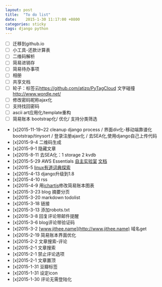 ```yaml
---
layout: post
title:  "To do list"
date:    2015-1-30 11:17:00 +0800
categories: sticky
tags: django python
---
```

* [ ] 迁移到github.io
* [ ] 小工具-还款计算表
* [ ] 二维码解析
* [ ] 简易进销存
* [ ] 简易待办事项
* [ ] 相册
* [ ] 共享文档
* [ ] 轮子：标签云<https://github.com/atizo/PyTagCloud> 文字碰撞 <http://www.wordle.net/>
* [ ] 修改密码昵称ajax化
* [ ] 支持找回密码
* [ ] ascii art应用化/template重构
* [ ] 简易账本 bootstrap化/ 优化/ 支持分类筛选
<!--more-->
* [x]2015-11-19~22 cleanup django process / 界面div化-移动端靠谱化 bootstrap/tinysort / 登录注册ajax化 / 去SEA化,使用django自己上传代码
* [x]2015-9-4 二维码生成
* [x]2015-9-1 隐藏文章
* [x]2015-8-11 去SEA化：1 storage 2 kvdb
* [x]2015-5-29 AWS Essentials [自主实验室](https://qwiklabs.com/?locale=zh) [文档](http://aws.amazon.com/cn/documentation/?nc1=f_dr)
* [x]2015-5 [linux有道词典探索](http://cidian.youdao.com/index-linux.html)
* [x]2015-4-13 django升级到1.8
* [x]2015-4-10 rss
* [x]2015-4-9 用[ichartjs](http://www.ichartjs.com/)修改简易账本图表
* [x]2015-3-23 blog 摘要分页
* [x]2015-3-20 markdown todolist
* [x]2015-3-18 链接
* [x]2015-3-13 添加robots.txt
* [x]2015-3-8 回复评论带邮件提醒
* [x]2015-3-6 blog评论带验证码
* [x]2015-3-2 [www.jithee.name](http://www.jithee.name) 域名get
* [x]2015-2-19 简易账本界面优化
* [x]2015-2-2 文章搜索-评论
* [x]2015-2-1 文章搜索
* [x]2015-2-1 禁止评论选项
* [x]2015-2-1 文章置顶
* [x]2015-1-31 豆瓣标签
* [x]2015-1-31 设定icon
* [x]2015-1-30 评论无需登陆化
